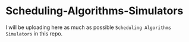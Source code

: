 # Scheduling-Algorithms-Simulators
I will be uploading here as much as possible `Scheduling Algorithms Simulators` in this repo.
